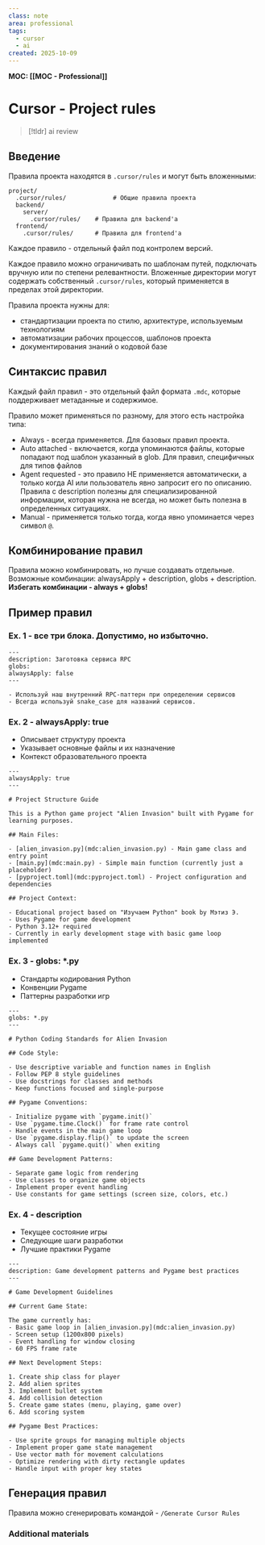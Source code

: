 ```yaml
---
class: note
area: professional
tags:
  - cursor
  - ai
created: 2025-10-09
---
```

**MOC: [[MOC - Professional]]**

# Cursor - Project rules

> [!tldr] ai review
> 

## Введение

Правила проекта находятся в `.cursor/rules` и могут быть вложенными:

```
project/
  .cursor/rules/             # Общие правила проекта
  backend/
    server/
      .cursor/rules/    # Правила для backend'а
  frontend/
    .cursor/rules/      # Правила для frontend'а
```

Каждое правило - отдельный файл под контролем версий.

Каждое правило можно ограничивать по шаблонам путей, подключать вручную или по степени релевантности. Вложенные директории могут содержать собственный `.cursor/rules`, который применяется в пределах этой директории.

Правила проекта нужны для:
- стандартизации проекта по стилю, архитектуре, используемым технологиям
- автоматизации рабочих процессов, шаблонов проекта
- документирования знаний о кодовой базе

## Синтаксис правил

Каждый файл правил - это отдельный файл формата `.mdc`, которые поддерживает метаданные и содержимое.

Правило может применяться по разному, для этого есть настройка типа:
- Always - всегда применяется. Для базовых правил проекта.
- Auto attached - включается, когда упоминаются файлы, которые попадают под шаблон указанный в glob. Для правил, специфичных для типов файлов
- Agent requested - это правило НЕ применяется автоматически, а только когда AI или пользователь явно запросит его по описанию. Правила с description полезны для специализированной информации, которая нужна не всегда, но может быть полезна в определенных ситуациях.
- Manual - применяется только тогда, когда явно упоминается через символ `@`.

## Комбинирование правил

Правила можно комбинировать, но лучше создавать отдельные.
Возможные комбинации: alwaysApply + description, globs + description.
**Избегать комбинации - always + globs!**

## Пример правил

### Ex. 1 - все три блока. Допустимо, но избыточно.

```mdc
---
description: Заготовка сервиса RPC
globs:
alwaysApply: false
---

- Используй наш внутренний RPC-паттерн при определении сервисов
- Всегда используй snake_case для названий сервисов.
```

### Ex. 2 - alwaysApply: true

- Описывает структуру проекта
- Указывает основные файлы и их назначение
- Контекст образовательного проекта

```mdc
---
alwaysApply: true
---

# Project Structure Guide

This is a Python game project "Alien Invasion" built with Pygame for learning purposes.

## Main Files:

- [alien_invasion.py](mdc:alien_invasion.py) - Main game class and entry point
- [main.py](mdc:main.py) - Simple main function (currently just a placeholder)
- [pyproject.toml](mdc:pyproject.toml) - Project configuration and dependencies

## Project Context:

- Educational project based on "Изучаем Python" book by Мэтиз Э.
- Uses Pygame for game development
- Python 3.12+ required
- Currently in early development stage with basic game loop implemented
```

### Ex. 3 - globs: *.py

- Стандарты кодирования Python
- Конвенции Pygame
- Паттерны разработки игр

```mdc
---
globs: *.py
---

# Python Coding Standards for Alien Invasion

## Code Style:

- Use descriptive variable and function names in English
- Follow PEP 8 style guidelines
- Use docstrings for classes and methods
- Keep functions focused and single-purpose

## Pygame Conventions:

- Initialize pygame with `pygame.init()`
- Use `pygame.time.Clock()` for frame rate control
- Handle events in the main game loop
- Use `pygame.display.flip()` to update the screen
- Always call `pygame.quit()` when exiting

## Game Development Patterns:

- Separate game logic from rendering
- Use classes to organize game objects
- Implement proper event handling
- Use constants for game settings (screen size, colors, etc.)
```


### Ex. 4 - description

- Текущее состояние игры
- Следующие шаги разработки
- Лучшие практики Pygame

```mdc
---
description: Game development patterns and Pygame best practices
---

# Game Development Guidelines

## Current Game State:

The game currently has:
- Basic game loop in [alien_invasion.py](mdc:alien_invasion.py)
- Screen setup (1200x800 pixels)
- Event handling for window closing
- 60 FPS frame rate

## Next Development Steps:

1. Create ship class for player
2. Add alien sprites
3. Implement bullet system
4. Add collision detection
5. Create game states (menu, playing, game over)
6. Add scoring system

## Pygame Best Practices:

- Use sprite groups for managing multiple objects
- Implement proper game state management
- Use vector math for movement calculations
- Optimize rendering with dirty rectangle updates
- Handle input with proper key states
```

## Генерация правил

Правила можно сгенерировать командой - `/Generate Cursor Rules`

### Additional materials